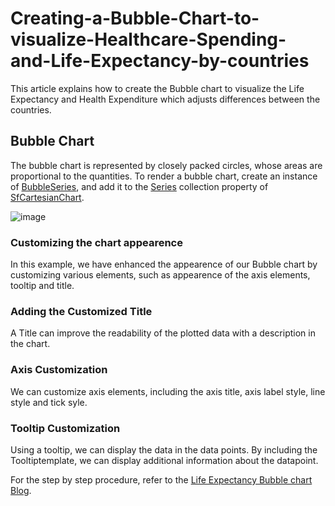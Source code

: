 # Creating-a-Bubble-Chart-to-visualize-Healthcare-Spending-and-Life-Expectancy-by-countries
This article explains how to create the Bubble chart to visualize the Life Expectancy and Health Expenditure which adjusts differences between the countries.
## Bubble Chart
The bubble chart is represented by closely packed circles, whose areas are proportional to the quantities. To render a bubble chart, create an instance of [BubbleSeries](https://help.syncfusion.com/cr/maui/Syncfusion.Maui.Charts.BubbleSeries.html?tabs=tabid-1%2Ctabid-28), and add it to the [Series](https://help.syncfusion.com/cr/maui/Syncfusion.Maui.Charts.SfCartesianChart.html#Syncfusion_Maui_Charts_SfCartesianChart_Series) collection property of [SfCartesianChart](https://help.syncfusion.com/cr/maui/Syncfusion.Maui.Charts.SfCartesianChart.html?tabs=tabid-1).

![image](https://github.com/SyncfusionExamples/Healthcare-Expenditure-vs.-Life-Expectancy-by-Country-in-2019/assets/126753532/c9303cd6-354b-44eb-8742-34267a9e2420)


### Customizing the chart appearence
In this example, we have enhanced the appearence of our Bubble chart by customizing various elements, such as appearence of the axis elements, tooltip and title.
### Adding the Customized Title
A Title can improve the readability of the plotted data with a description in the chart.
### Axis Customization
We can customize axis elements, including the axis title, axis label style, line style and tick syle.

### Tooltip Customization
Using a tooltip, we can display the data in the data points. By including the Tooltiptemplate, we can display additional information about the datapoint.

For the step by step procedure, refer to the [Life Expectancy Bubble chart Blog](https://github.com/SyncfusionExamples/Healthcare-Expenditure-vs.-Life-Expectancy-by-Country-in-2019).
